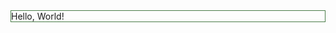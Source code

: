 <!DOCTYPE html>
<html>
    <head>
        <title>CSS  commenting</title>
        <style>
            <!--
                .example {
                border:1px solid #4a7d49;
                }
            //-->
        </style>
    </head>
    <body>
        <div class="example">Hello, World!</div>
    </body>
</html>
